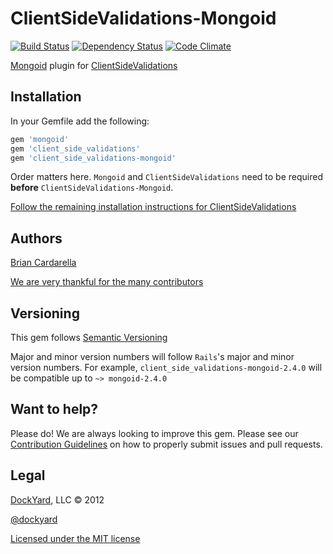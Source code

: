 # ClientSideValidations-Mongoid #

[![Build Status](https://secure.travis-ci.org/dockyard/client_side_validations-mongoid.png?branch=2-4-stable)](http://travis-ci.org/dockyard/client_side_validations-mongoid)
[![Dependency Status](https://gemnasium.com/dockyard/client_side_validations-mongoid.png?travis)](https://gemnasium.com/dockyard/client_side_validations-mongoid)
[![Code Climate](https://codeclimate.com/badge.png)](https://codeclimate.com/github/dockyard/client_side_validations-mongoid)

[Mongoid](https://github.com/mongoid/mongoid) plugin for [ClientSideValidations](https://github.com/bcardarella/client_side_validations)

## Installation ##

In your Gemfile add the following:

```ruby
gem 'mongoid'
gem 'client_side_validations'
gem 'client_side_validations-mongoid'
```

Order matters here. `Mongoid` and `ClientSideValidations` need to be
required **before** `ClientSideValidations-Mongoid`.

[Follow the remaining installation instructions for ClientSideValidations](https://github.com/bcardarella/client_side_validations/tree/3-2-stable/README.md)

## Authors ##

[Brian Cardarella](http://twitter.com/bcardarella)

[We are very thankful for the many contributors](https://github.com/dockyard/client_side_validations-mongoid/graphs/contributors)

## Versioning ##

This gem follows [Semantic Versioning](http://semver.org)

Major and minor version numbers will follow `Rails`'s major and
minor version numbers. For example,
`client_side_validations-mongoid-2.4.0` will be compatible up to 
`~> mongoid-2.4.0`

## Want to help? ##

Please do! We are always looking to improve this gem. Please see our
[Contribution Guidelines](https://github.com/dockyard/client_side_validations-mongoid/blob/master/CONTRIBUTING.md)
on how to properly submit issues and pull requests.

## Legal ##

[DockYard](http://dockyard.com), LLC &copy; 2012

[@dockyard](http://twitter.com/dockyard)

[Licensed under the MIT license](http://www.opensource.org/licenses/mit-license.php)
